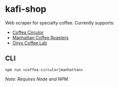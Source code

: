 # kafi-shop

Web scraper for specialty coffee. Currently supports:

- [Coffea Circulor](https://coffeacirculor.com/)
- [Manhattan Coffee Roasters](https://manhattancoffeeroasters.com/)
- [Onyx Coffee Lab](https://onyxcoffeelab.com/)

## CLI

```shell
npm run <coffea-circulor|manhattan>
```

_Note: Requires Node and NPM._
